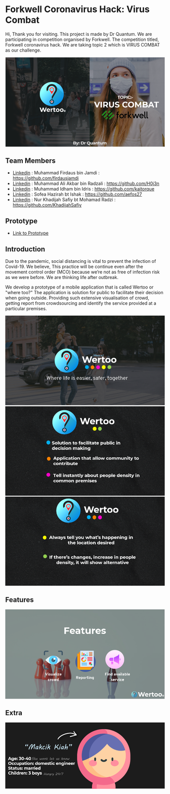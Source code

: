 # Forkwell Coronavirus Hack: Virus Combat

Hi, Thank you for visiting. This project is made by Dr Quantum. We are participating in competition organised by Forkwell. The competition titled, Forkwell coronavirus hack. We are taking topic 2 which is VIRUS COMBAT as our challenge.

![](1.png)

## Team Members

- [Linkedin](https://www.linkedin.com/in/firdaus-j-4677a6124/) : Muhammad Firdaus bin Jamdi : https://github.com/firdausjamdi
- [Linkedin](https://www.linkedin.com/in/mdaliakbar98/) : Muhammad Ali Akbar bin Radzali : https://github.com/H0j3n
- [Linkedin](https://www.linkedin.com/in/kaitorque/) : Muhammad Idham bin Idris : https://github.com/kaitorque
- [Linkedin](https://www.linkedin.com/in/sofea-hazirah-ishak-667428197/) : Sofea Hazirah bt Ishak : https://github.com/aefos27
- [Linkedin](https://www.linkedin.com/in/nur-khadijah-safiy-6427a8182/) : Nur Khadijah Safiy bt Mohamad Radzi : https://github.com/KhadijahSafiy

## Prototype
- [Link to Prototype](https://www.figma.com/proto/nIsg2chNvvzkY1AnwRKiWs/Virus-Combat?node-id=64%3A358&scaling=min-zoom)

## Introduction

Due to the pandemic, social distancing is vital to prevent the infection of Covid-19. We believe, This practice will be continue even after the movement control order (MCO) because we’re not as free of infection risk as we were before. We are thinking life after outbreak.

We develop a prototype of a mobile application that is called Wertoo or "where too?" The application is solution for public to facilitate their decision when going outside. Providing such extensive visualisation of crowd, getting report from crowdsourcing and identify the service provided at a particular premises.
  
![](2.png)
![](3.png)
![](4.png)

## Features

![](5.png)

## Extra 

![](7.png)



